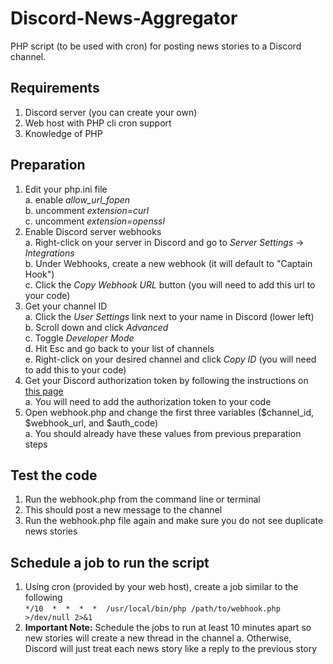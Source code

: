 # Discord-News-Aggregator
PHP script (to be used with cron) for posting news stories to a Discord channel.

## Requirements
1. Discord server (you can create your own)
2. Web host with PHP cli cron support
3. Knowledge of PHP

## Preparation

1. Edit your php.ini file  
  a. enable _allow_url_fopen_  
  b. uncomment _extension=curl_  
  c. uncomment _extension=openssl_  
2. Enable Discord server webhooks  
  a. Right-click on your server in Discord and go to _Server Settings_ -> _Integrations_  
  b. Under Webhooks, create a new webhook (it will default to "Captain Hook")  
  c. Click the _Copy Webhook URL_ button (you will need to add this url to your code)  
3. Get your channel ID  
  a. Click the _User Settings_ link next to your name in Discord (lower left)  
  b. Scroll down and click _Advanced_  
  c. Toggle _Developer Mode_  
  d. Hit Esc and go back to your list of channels  
  e. Right-click on your desired channel and click _Copy ID_ (you will need to add this to your code)  
4. Get your Discord authorization token by following the instructions on [this page](https://linuxhint.com/get-discord-token/)  
  a. You will need to add the authorization token to your code  
5. Open webhook.php and change the first three variables ($channel_id, $webhook_url, and $auth_code)  
  a. You should already have these values from previous preparation steps
  
## Test the code
1. Run the webhook.php from the command line or terminal
2. This should post a new message to the channel
3. Run the webhook.php file again and make sure you do not see duplicate news stories

## Schedule a job to run the script
1. Using cron (provided by your web host), create a job similar to the following  
`*/10  *  *  *  *  /usr/local/bin/php /path/to/webhook.php >/dev/null 2>&1`
2. **Important Note:** Schedule the jobs to run at least 10 minutes apart so new stories will create a new thread in the channel
  a. Otherwise, Discord will just treat each news story like a reply to the previous story
